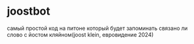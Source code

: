 # joostbot
самый простой код на питоне который будет запоминать связано ли слово с йостом кляйном(joost klein, евровидение 2024)
